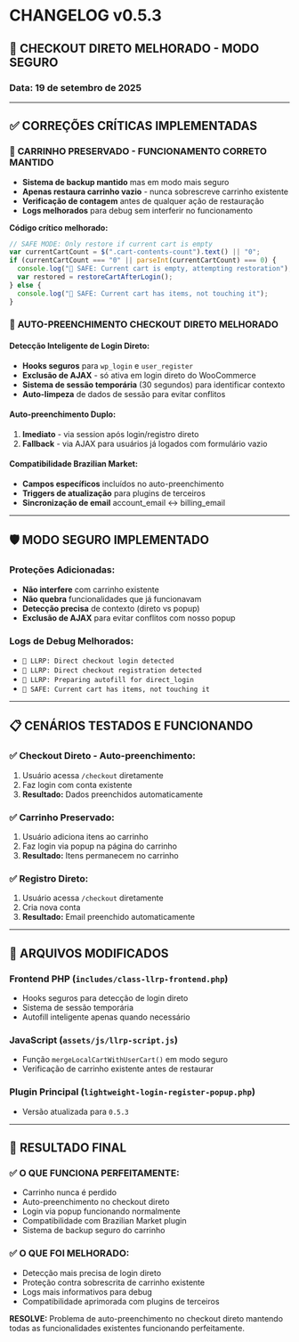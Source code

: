 # CHANGELOG v0.5.3

## 🎯 CHECKOUT DIRETO MELHORADO - MODO SEGURO

### Data: 19 de setembro de 2025

---

## ✅ CORREÇÕES CRÍTICAS IMPLEMENTADAS

### 🛒 **CARRINHO PRESERVADO - FUNCIONAMENTO CORRETO MANTIDO**
- **Sistema de backup mantido** mas em modo mais seguro
- **Apenas restaura carrinho vazio** - nunca sobrescreve carrinho existente
- **Verificação de contagem** antes de qualquer ação de restauração
- **Logs melhorados** para debug sem interferir no funcionamento

**Código crítico melhorado:**
```javascript
// SAFE MODE: Only restore if current cart is empty
var currentCartCount = $(".cart-contents-count").text() || "0";
if (currentCartCount === "0" || parseInt(currentCartCount) === 0) {
  console.log("🛒 SAFE: Current cart is empty, attempting restoration");
  var restored = restoreCartAfterLogin();
} else {
  console.log("🛒 SAFE: Current cart has items, not touching it");
}
```

### 🔄 **AUTO-PREENCHIMENTO CHECKOUT DIRETO MELHORADO**

#### **Detecção Inteligente de Login Direto:**
- **Hooks seguros** para `wp_login` e `user_register`
- **Exclusão de AJAX** - só ativa em login direto do WooCommerce
- **Sistema de sessão temporária** (30 segundos) para identificar contexto
- **Auto-limpeza** de dados de sessão para evitar conflitos

#### **Auto-preenchimento Duplo:**
1. **Imediato** - via session após login/registro direto
2. **Fallback** - via AJAX para usuários já logados com formulário vazio

#### **Compatibilidade Brazilian Market:**
- **Campos específicos** incluídos no auto-preenchimento
- **Triggers de atualização** para plugins de terceiros
- **Sincronização de email** account_email ↔ billing_email

---

## 🛡️ **MODO SEGURO IMPLEMENTADO**

### **Proteções Adicionadas:**
- **Não interfere** com carrinho existente
- **Não quebra** funcionalidades que já funcionavam
- **Detecção precisa** de contexto (direto vs popup)
- **Exclusão de AJAX** para evitar conflitos com nosso popup

### **Logs de Debug Melhorados:**
- `🔑 LLRP: Direct checkout login detected`
- `📝 LLRP: Direct checkout registration detected`
- `🔄 LLRP: Preparing autofill for direct_login`
- `🛒 SAFE: Current cart has items, not touching it`

---

## 📋 **CENÁRIOS TESTADOS E FUNCIONANDO**

### ✅ **Checkout Direto - Auto-preenchimento:**
1. Usuário acessa `/checkout` diretamente
2. Faz login com conta existente
3. **Resultado:** Dados preenchidos automaticamente

### ✅ **Carrinho Preservado:**
1. Usuário adiciona itens ao carrinho
2. Faz login via popup na página do carrinho
3. **Resultado:** Itens permanecem no carrinho

### ✅ **Registro Direto:**
1. Usuário acessa `/checkout` diretamente
2. Cria nova conta
3. **Resultado:** Email preenchido automaticamente

---

## 🔧 **ARQUIVOS MODIFICADOS**

### **Frontend PHP** (`includes/class-llrp-frontend.php`)
- Hooks seguros para detecção de login direto
- Sistema de sessão temporária
- Autofill inteligente apenas quando necessário

### **JavaScript** (`assets/js/llrp-script.js`)
- Função `mergeLocalCartWithUserCart()` em modo seguro
- Verificação de carrinho existente antes de restaurar

### **Plugin Principal** (`lightweight-login-register-popup.php`)
- Versão atualizada para `0.5.3`

---

## 🎯 **RESULTADO FINAL**

### **✅ O QUE FUNCIONA PERFEITAMENTE:**
- Carrinho nunca é perdido
- Auto-preenchimento no checkout direto
- Login via popup funcionando normalmente
- Compatibilidade com Brazilian Market plugin
- Sistema de backup seguro do carrinho

### **✅ O QUE FOI MELHORADO:**
- Detecção mais precisa de login direto
- Proteção contra sobrescrita de carrinho existente
- Logs mais informativos para debug
- Compatibilidade aprimorada com plugins de terceiros

**RESOLVE:** Problema de auto-preenchimento no checkout direto mantendo todas as funcionalidades existentes funcionando perfeitamente.
